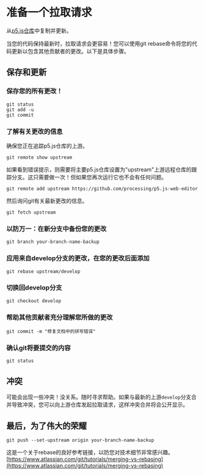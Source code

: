 # 准备一个拉取请求

从[p5.js仓库](https://github.com/processing/p5.js)中复制并更新。

当您的代码保持最新时，拉取请求会更容易！您可以使用git rebase命令将您的代码更新以包含其他贡献者的更改。以下是具体步骤。

## 保存和更新

### 保存您的所有更改！
    git status
    git add -u
    git commit


### 了解有关更改的信息
确保您正在追踪p5.js仓库的上游。

    git remote show upstream

如果看到错误提示，则需要将主要p5.js仓库设置为"upstream"上游远程仓库的跟踪分支。这只需要做一次！但如果您再次运行它也不会有任何问题。

    git remote add upstream https://github.com/processing/p5.js-web-editor

然后询问git有关最新更改的信息。

    git fetch upstream

### 以防万一：在新分支中备份您的更改
    git branch your-branch-name-backup

### 应用来自develop分支的更改，在您的更改后面添加
    git rebase upstream/develop

### 切换回develop分支
    git checkout develop

### 帮助其他贡献者充分理解您所做的更改
    git commit -m "修复文档中的拼写错误"   

### 确认git将要提交的内容  
    git status       

## 冲突
可能会出现一些冲突！没关系。随时寻求帮助。如果与最新的上游`develop`分支合并导致冲突，您可以向上游仓库发起拉取请求，这样冲突合并将会公开显示。

## 最后，为了伟大的荣耀
    git push --set-upstream origin your-branch-name-backup

这是一个关于rebase的良好参考链接，以防您对技术细节非常感兴趣。[https://www.atlassian.com/git/tutorials/merging-vs-rebasing](https://www.atlassian.com/git/tutorials/merging-vs-rebasing)
